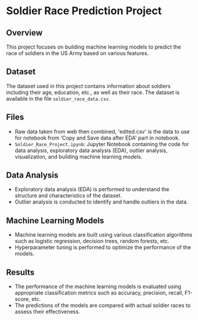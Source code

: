 # Soldier Race Prediction Project

## Overview
This project focuses on building machine learning models to predict the race of soldiers in the US Army based on various features.

## Dataset
The dataset used in this project contains information about soldiers including their age, education, etc., as well as their race. The dataset is available in the file `soldier_race_data.csv`.

## Files
- Raw data taken from web then combined, 'edited.csv' is the data to use for notebook from 'Copy and Save data after EDA' part in notebook.
- `Soldier_Race_Project.ipynb`: Jupyter Notebook containing the code for data analysis, exploratory data analysis (EDA), outlier analysis, visualization, and building machine learning models.

## Data Analysis
- Exploratory data analysis (EDA) is performed to understand the structure and characteristics of the dataset.
- Outlier analysis is conducted to identify and handle outliers in the data.

## Machine Learning Models
- Machine learning models are built using various classification algorithms such as logistic regression, decision trees, random forests, etc.
- Hyperparameter tuning is performed to optimize the performance of the models.

## Results
- The performance of the machine learning models is evaluated using appropriate classification metrics such as accuracy, precision, recall, F1-score, etc.
- The predictions of the models are compared with actual soldier races to assess their effectiveness.
